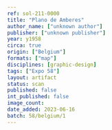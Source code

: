 ```yaml
---
ref: sol-211-0000
title: "Plano de Amberes"
author_name: ["unknown author"]
publisher: ["unknown publisher"]
year: y1958
circa: true
origin: ["Belgium"]
formats: ["map"]
disciplines: [graphic-design]
tags: ["Expo 58"]
layout: artifact
status: scan
published: false
int_published: false
image_count:
date_added: 2023-06-16
batch: 58/belgium/1
---
```

